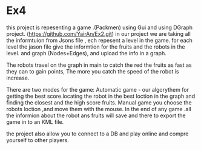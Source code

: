 # Ex4
this project is repesenting a game .(Packmen) using Gui and using DGraph project. (https://github.com/YairAn/Ex2.git) in our project we are taking all the informtuion from Jsons file , ech repesent a level in the game. for each level the jason file give the informtion for the fruits and the robots in the level. and graph (Nodes+Edges), and upload the info in a graph.

The robots travel on the graph in main to catch the red the fruits as fast as they can to gain points, The more you catch the speed of the robot is increase.

There are two modes for the game: Automatic game - our algorythem for getting the best score.locating the robot in the best loction in the graph and finding the closest and the high score fruits. Manual game you choose the robots loction ,and move them with the mouse. In the end of any game .all the informion about the robot ans fruits will save and there to export the game in to an KML file.

the project also allow you to connect to a DB and play online and compre yourself to other players.

